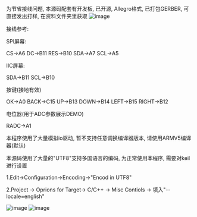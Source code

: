 为节省接线问题, 本源码配套有开发板, 已开源, Allegro格式, 已打包GERBER, 可直接发出打样, 在资料文件夹里获取
![image](https://github.com/user-attachments/assets/c0a6d7dc-1bec-4e88-a16e-cd656e62bb61)

接线参考:

SPI屏幕:

CS->A6
DC->B11
RES->B10
SDA->A7
SCL->A5

IIC屏幕:

SDA->B11
SCL->B10
        
按键(接地有效)

OK->A0
BACK->C15
UP->B13
DOWN->B14
LEFT->B15
RIGHT->B12

电位器(用于ADC参数展示DEMO)

RADC->A1

本程序使用了大量模拟io驱动, 暂不支持任意调换编译器版本, 请使用ARMV5编译器(默认)

本源码使用了大量的"UTF8"支持多国语言的编码, 为正常使用本程序, 需要对keil进行设置

1.Edit->Configuration->Encoding->"Encod in UTF8"

2.Project -> Oprions for Target-> C/C++ -> Misc Contiols -> 填入"--locale=english"

![image](https://github.com/user-attachments/assets/5462ea01-7397-4de6-859d-96fe33bee2a7)
![image](https://github.com/user-attachments/assets/87ab057c-e279-49fd-b616-b62acc55b7df)


